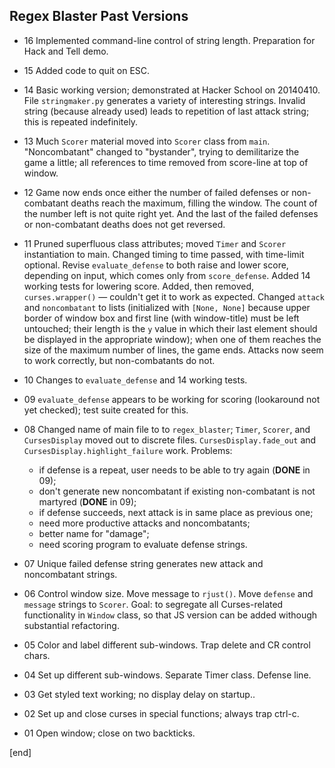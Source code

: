 ## Regex Blaster Past Versions

 * 16 Implemented command-line control of string length. Preparation for Hack and Tell demo.
 * 15 Added code to quit on ESC.
 * 14 Basic working version; demonstrated at Hacker School on 20140410. File `stringmaker.py` generates a variety of interesting strings. Invalid string (because already used) leads to repetition of last attack string; this is repeated indefinitely.

 * 13 Much `Scorer` material moved into `Scorer` class from `main`. "Noncombatant" changed to "bystander", trying to demilitarize the game a little; all references to time removed from score-line at top of window.

 * 12 Game now ends once either the number of failed defenses or non-combatant deaths reach the maximum, filling the window. The count of the number left is not quite right yet. And the last of the failed defenses or non-combatant deaths does not get reversed.

 * 11 Pruned superfluous class attributes; moved `Timer` and `Scorer` instantiation to main. Changed timing to time passed, with time-limit optional. Revise `evaluate_defense` to both raise and lower score, depending on input, which comes only from `score_defense`. Added 14 working tests for lowering score. Added, then removed, `curses.wrapper()` — couldn't get it to work as expected. Changed `attack` and `noncombatant` to lists (initialized with `[None, None]` because upper border of window box and first line (with window-title) must be left untouched; their length is the `y` value in which their last element should be displayed in the appropriate window); when one of them reaches the size of the maximum number of lines, the game ends. Attacks now seem to work correctly, but non-combatants do not.

 * 10 Changes to `evaluate_defense` and 14 working tests.

 * 09 `evaluate_defense` appears to be working for scoring (lookaround not yet checked); test suite created for this.

 * 08 Changed name of main file to to `regex_blaster`; `Timer`, `Scorer`, and `CursesDisplay` moved out to discrete files. `CursesDisplay.fade_out` and `CursesDisplay.highlight_failure` work. Problems: 

   * if defense is a repeat, user needs to be able to try again (**DONE** in 09);
   * don't generate new noncombatant if existing non-combatant is not martyred (**DONE** in 09);
   * if defense succeeds, next attack is in same place as previous one;
   * need more productive attacks and noncombatants;
   * better name for "damage";
   * need scoring program to evaluate defense strings.

 * 07 Unique failed defense string generates new attack and noncombatant strings.

 * 06 Control window size. Move message to `rjust()`. Move `defense` and `message` strings to `Scorer`. Goal: to segregate all Curses-related functionality in `Window` class, so that JS version can be added withough substantial refactoring.

 * 05 Color and label different sub-windows. Trap delete and CR control chars.

 * 04 Set up different sub-windows. Separate Timer class. Defense line.

 * 03 Get styled text working; no display delay on startup..

 * 02 Set up and close curses in special functions; always trap ctrl-c.

 * 01 Open window; close on two backticks.

[end]
